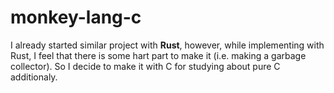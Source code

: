 # monkey-lang-c

I already started similar project with **Rust**, however, while implementing with Rust, I feel that there is some hart part to make it (i.e. making a garbage collector).
So I decide to make it with C for studying about pure C additionaly.
